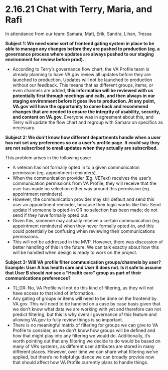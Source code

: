 # 2.16.21 Chat with Terry, Maria, and Rafi

In attendance from our team: Samara, Matt, Erik, Sandra, Lihan, Tressa

**Subject 1: We need some sort of frontend gating system in place to be able to manage any changes before they are pushed to production (eg. a governance process where updates are always pushed to our staging environment for review before prod).**
 
- According to Terry’s governance flow chart, the VA Profile team is already planning to have VA.gov review all updates before they are launched to production. Updates will not be launched to production without our feedback. This means that as different groups, items, or even channels are added, **this information will be reviewed with us potentially first through meetings and calls, and then always in our staging environment before it goes live to production. At any point, VA.gov will have the opportunity to come back and recommend changes that are needed to ensure the integrity of usability, security, and content on VA.gov.** Everyone was in agreement about this, and Terry will update the flow chart and regroup with Samara on specifics as necessary.
 
**Subject 2: We don't know how different departments handle when a user has not set any preferences so on a user's profile page. It could say they are not subscribed to email updates when they actually are subscribed.**
 
This problem arises in the following case:

- A veteran has not formally opted in to a given communication permission (eg. appointment reminders).
- When the communication provider (Eg. VEText) receives the user’s communication permissions from VA Profile, they will receive that the user has made no selection either way around this permission (eg. appointment reminders).
- However, the communication provider may still default and send this user an appointment reminder, because their logic works like this: Send update if someone is opted-in OR no selection has been made; do not send if they have formally opted out.
- Given this, someone may actually receive a certain communication (eg. appointment reminders) when they never formally opted-in, and this could potentially be confusing when reviewing their communications permissions.
- This will not be addressed in the MVP. However, there was discussion of better handling of this in the future. We can talk exactly about how this will be handled when design is ready to work on the project.
 
**Subject 3: Will VA profile filter communication groups/channels by user? Example: User A has health care and User B does not. Is it safe to assume that User B should *not* see a “Health care” group as part of their communications preferences?**
 
- TL;DR: No, VA Profile will not do this kind of filtering, as they will not have access to that kind of information.
- Any gating of groups or items will need to be done on the frontend by VA.gov. This will need to be handled on a case by case basis given that we don’t know what data we are working with yet and therefore can not predict filtering, but this Is why overall governance of this feature and allowing VA.gov to fully review things is so important.
- There is no meaningful matrix of filtering for groups we can give to VA Profile to consider, as we don’t know how groups will be defined and how that might play into any filtering we would do. Additionally, it’s worth pointing out that any filtering we decide to do would be based on many of VA’s systems, as different user attributes are stored in many different places. However, over time we can share what filtering we’ve applied, but there’s no helpful guidance we can broadly provide now that should affect how VA Profile currently plans to handle things.
